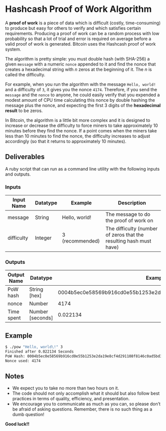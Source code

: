 # Hashcash Proof of Work Algorithm

A __proof of work__ is a piece of data which is difficult (costly, time-consuming) to produce but easy for others to verify and which satisfies certain requirements. Producing a proof of work can be a random process with low probability so that a lot of trial and error is required on average before a valid proof of work is generated. Bitcoin uses the Hashcash proof of work system.

The algorithm is pretty simple: you must double hash (with SHA-256) a given `message` with a numeric `nonce` appended to it and find the nonce that creates a hexadecimal string with _n_ zeros at the beginning of it. The _n_ is called the difficulty.

For example, when you run the algorithm with the message `Hello, world!` and a difficulty of `3`, it gives you the nonce `4174`. Therefore, if you send the `message` and the `nonce` to anyone, he could easily verify that you expended a modest amount of CPU time calculating this nonce by double hashing the message plus the nonce, and expecting the first 3 digits of the __hexadecimal result__ to be zeros.

In Bitcoin, the algorithm is a little bit more complex and it is designed to increase or decrease the difficulty to force miners to take approximately 10 minutes before they find the nonce. If a point comes when the miners take less than 10 minutes to find the nonce, the difficulty increases to adjust accordingly (so that it returns to approximately 10 minutes).

## Deliverables

A ruby script that can run as a command line utility with the following inputs and outputs.

### Inputs

Input Name | Datatype | Example        | Description
---------- | -------- | -------------- | --------
message    | String   | Hello, world!  | The message to do the proof of work on
difficulty | Integer  | 3 (recommended) | The difficulty (number of zeros that the resulting hash must have)

### Outputs

Output Name | Datatype | Example
----------- | -------- | -------
PoW hash    | String [hex] | 0004b5ec0e58569b916cd0e55b1253e2da19e8cf4d291108f8146c0ad5bd3810
nonce      | Number   | 4174
Time spent  | Number [seconds] | 0.022134

## Example

```bash
$ ./pow "Hello, world\!" 3
Finished after 0.022134 Seconds
PoW Hash: 0004b5ec0e58569b916cd0e55b1253e2da19e8cf4d291108f8146c0ad5bd3810
Nonce used: 4174
```

## Notes

- We expect you to take no more than two hours on it.
- The code should not only accomplish what it should but also follow best practices in terms of quality, efficiency, and presentation.
- We encourage you to communicate as much as you can, so please don’t be afraid of asking questions. Remember, there is no such thing as a dumb question!

**Good luck!!**
